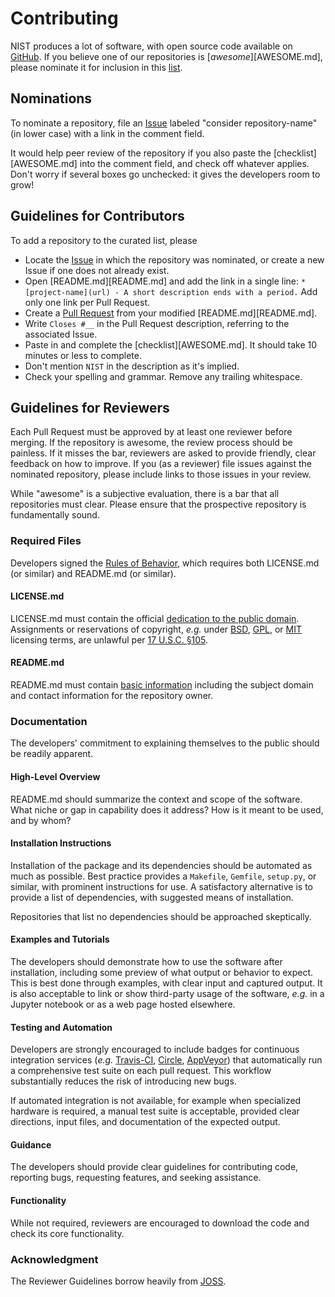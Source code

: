 # Contributing

NIST produces a lot of software, with open source code available
on [GitHub][_usng]. If you believe one of our repositories is
[*awesome*][AWESOME.md], please nominate it for inclusion in this
[list][_awsm].

## Nominations

To nominate a repository, file an [Issue][_issu] labeled "consider
repository-name" (in lower case) with a link in the comment field.

It would help peer review of the repository if you also paste the
[checklist][AWESOME.md] into the comment field, and check off
whatever applies. Don't worry if several boxes go unchecked:
it gives the developers room to grow!

## Guidelines for Contributors

To add a repository to the curated list, please

* Locate the [Issue][_issu] in which the repository was nominated,
  or create a new Issue if one does not already exist.
* Open [README.md][README.md] and add the link in a single line:
  `* [project-name](url) - A short description ends with a period.`
  Add only one link per Pull Request.
* Create a [Pull Request][_plrq] from your modified [README.md][README.md].
* Write `Closes #__` in the Pull Request description, referring to the
  associated Issue.
* Paste in and complete the [checklist][AWESOME.md]. It should take
  10 minutes or less to complete.
* Don't mention `NIST` in the description as it's implied.
* Check your spelling and grammar. Remove any trailing whitespace.

## Guidelines for Reviewers

Each Pull Request must be approved by at least one reviewer before merging.
If the repository is awesome, the review process should be painless. If it
misses the bar, reviewers are asked to provide friendly, clear feedback on
how to improve. If you (as a reviewer) file issues against the nominated
repository, please include links to those issues in your review.

While "awesome" is a subjective evaluation, there is a bar that all repositories
must clear. Please ensure that the prospective repository is fundamentally sound.

### Required Files

Developers signed the [Rules of Behavior][_grob], which requires both
LICENSE.md (or similar) and README.md (or similar).

#### LICENSE.md

LICENSE.md must contain the official [dedication to the public domain][_pub].
Assignments or reservations of copyright, *e.g.* under [BSD][_bsd], [GPL][_gpl],
or [MIT][_mit] licensing terms, are unlawful per [17 U.S.C. §105][_copy].

#### README.md

README.md must contain [basic information][_gprg] including the
subject domain and contact information for the repository owner.

### Documentation

The developers' commitment to explaining themselves to the public should
be readily apparent.

#### High-Level Overview

README.md should summarize the context and scope of the software.
What niche or gap in capability does it address? How is it meant
to be used, and by whom?

#### Installation Instructions

Installation of the package and its dependencies should be automated
as much as possible. Best practice provides a `Makefile`, `Gemfile`,
`setup.py`, or similar, with prominent instructions for use. A satisfactory
alternative is to provide a list of dependencies, with suggested means
of installation.

Repositories that list no dependencies should be approached skeptically.

#### Examples and Tutorials

The developers should demonstrate how to use the software after installation,
including some preview of what output or behavior to expect. This is best
done through examples, with clear input and captured output. It is also
acceptable to link or show third-party usage of the software, *e.g.* in
a Jupyter notebook or as a web page hosted elsewhere.

#### Testing and Automation

Developers are strongly encouraged to include badges for continuous integration
services (*e.g.* [Travis-CI][_trvs], [Circle][_crcl], [AppVeyor][_appv]) that
automatically run a comprehensive test suite on each pull request. This
workflow substantially reduces the risk of introducing new bugs.

If automated integration is not available, for example when specialized
hardware is required, a manual test suite is acceptable, provided
clear directions, input files, and documentation of the expected output.

#### Guidance

The developers should provide clear guidelines for contributing code,
reporting bugs, requesting features, and seeking assistance.

#### Functionality

While not required, reviewers are encouraged to download the code and
check its core functionality.

### Acknowledgment

The Reviewer Guidelines borrow heavily from [JOSS][_joss].

<!--References-->
[_appv]: https://www.appveyor.com/
[_awsm]: https://github.com/usnistgov/awesome-nist
[_crcl]: https://circleci.com/
[_copy]: https://www.govinfo.gov/content/pkg/USCODE-2014-title17/pdf/USCODE-2014-title17-chap1-sec105.pdf
[_gprg]: http://odiwiki.nist.gov/ODI/GitHubFAQ#Public_Repository_Guidelines
[_grob]: http://odiwiki.nist.gov/pub/ODI/GitHub/GitHub_ROBv5.pdf
[_issu]: https://github.com/usnistgov/awesome-nist/issues
[_joss]: https://joss.theoj.org/about#reviewer_guidelines
[_plrq]: https://github.com/usnistgov/awesome-nist/pulls
[_trvs]: https://travis-ci.org/
[_usng]: https://github.com/usnistgov

<!--Licenses-->
[_bsd]: https://opensource.org/licenses/BSD-3-Clause
[_gpl]: https://opensource.org/licenses/gpl-license
[_mit]: https://opensource.org/licenses/MIT
[_pub]: https://inet.nist.gov/adlp/copyright-fair-use-licensing-statements-srd-data-software#software
